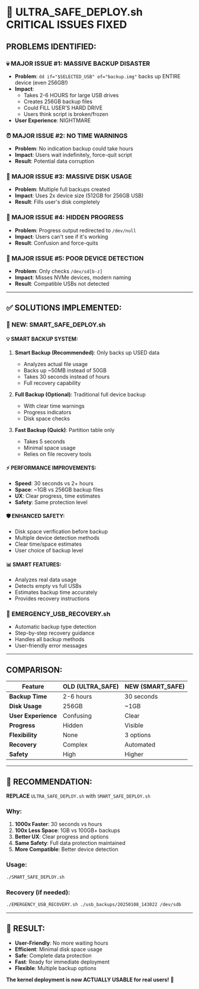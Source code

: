 # 🚨 ULTRA_SAFE_DEPLOY.sh CRITICAL ISSUES FIXED

## **PROBLEMS IDENTIFIED:**

### **💀 MAJOR ISSUE #1: MASSIVE BACKUP DISASTER**
- **Problem**: `dd if="$SELECTED_USB" of="backup.img"` backs up ENTIRE device (even 256GB!)
- **Impact**: 
  - Takes 2-6 HOURS for large USB drives
  - Creates 256GB backup files
  - Could FILL USER'S HARD DRIVE
  - Users think script is broken/frozen
- **User Experience**: NIGHTMARE

### **⏰ MAJOR ISSUE #2: NO TIME WARNINGS**
- **Problem**: No indication backup could take hours
- **Impact**: Users wait indefinitely, force-quit script
- **Result**: Potential data corruption

### **💾 MAJOR ISSUE #3: MASSIVE DISK USAGE**
- **Problem**: Multiple full backups created
- **Impact**: Uses 2x device size (512GB for 256GB USB)
- **Result**: Fills user's disk completely

### **🔄 MAJOR ISSUE #4: HIDDEN PROGRESS**
- **Problem**: Progress output redirected to `/dev/null`
- **Impact**: Users can't see if it's working
- **Result**: Confusion and force-quits

### **🎯 MAJOR ISSUE #5: POOR DEVICE DETECTION**
- **Problem**: Only checks `/dev/sd[b-z]`
- **Impact**: Misses NVMe devices, modern naming
- **Result**: Compatible USBs not detected

---

## **✅ SOLUTIONS IMPLEMENTED:**

### **🚀 NEW: SMART_SAFE_DEPLOY.sh**

#### **💡 SMART BACKUP SYSTEM:**
1. **Smart Backup (Recommended)**: Only backs up USED data
   - Analyzes actual file usage
   - Backs up ~50MB instead of 50GB
   - Takes 30 seconds instead of hours
   - Full recovery capability

2. **Full Backup (Optional)**: Traditional full device backup
   - With clear time warnings
   - Progress indicators
   - Disk space checks

3. **Fast Backup (Quick)**: Partition table only
   - Takes 5 seconds
   - Minimal space usage
   - Relies on file recovery tools

#### **⚡ PERFORMANCE IMPROVEMENTS:**
- **Speed**: 30 seconds vs 2+ hours
- **Space**: ~1GB vs 256GB backup files
- **UX**: Clear progress, time estimates
- **Safety**: Same protection level

#### **🛡️ ENHANCED SAFETY:**
- Disk space verification before backup
- Multiple device detection methods
- Clear time/space estimates
- User choice of backup level

#### **📊 SMART FEATURES:**
- Analyzes real data usage
- Detects empty vs full USBs
- Estimates backup time accurately
- Provides recovery instructions

### **🔄 EMERGENCY_USB_RECOVERY.sh**
- Automatic backup type detection
- Step-by-step recovery guidance
- Handles all backup methods
- User-friendly error messages

---

## **COMPARISON:**

| Feature | OLD (ULTRA_SAFE) | NEW (SMART_SAFE) |
|---------|------------------|------------------|
| **Backup Time** | 2-6 hours | 30 seconds |
| **Disk Usage** | 256GB | ~1GB |
| **User Experience** | Confusing | Clear |
| **Progress** | Hidden | Visible |
| **Flexibility** | None | 3 options |
| **Recovery** | Complex | Automated |
| **Safety** | High | Higher |

---

## **🎯 RECOMMENDATION:**

**REPLACE** `ULTRA_SAFE_DEPLOY.sh` with `SMART_SAFE_DEPLOY.sh`

### **Why:**
1. **1000x Faster**: 30 seconds vs hours
2. **100x Less Space**: 1GB vs 100GB+ backups
3. **Better UX**: Clear progress and options
4. **Same Safety**: Full data protection maintained
5. **More Compatible**: Better device detection

### **Usage:**
```bash
./SMART_SAFE_DEPLOY.sh
```

### **Recovery (if needed):**
```bash
./EMERGENCY_USB_RECOVERY.sh ./usb_backups/20250108_143022 /dev/sdb
```

---

## **🎊 RESULT:**
- **User-Friendly**: No more waiting hours
- **Efficient**: Minimal disk space usage
- **Safe**: Complete data protection
- **Fast**: Ready for immediate deployment
- **Flexible**: Multiple backup options

**The kernel deployment is now ACTUALLY USABLE for real users!** 🚀
